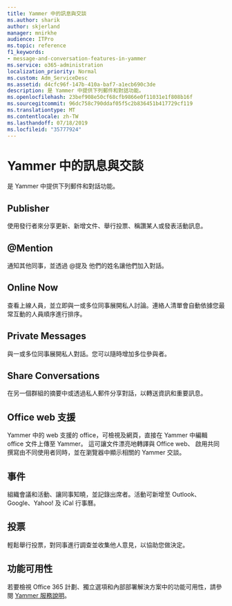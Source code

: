 ```yaml
---
title: Yammer 中的訊息與交談
ms.author: sharik
author: skjerland
manager: mnirkhe
audience: ITPro
ms.topic: reference
f1_keywords:
- message-and-conversation-features-in-yammer
ms.service: o365-administration
localization_priority: Normal
ms.custom: Adm_ServiceDesc
ms.assetid: d4cfc96f-147b-410a-baf7-a1ecb690c3de
description: 是 Yammer 中提供下列郵件和對話功能。
ms.openlocfilehash: 23bef908e50cf68cfb9866e0f11031e1f808b16f
ms.sourcegitcommit: 96dc758c790ddaf05f5c2b836451b417729cf119
ms.translationtype: MT
ms.contentlocale: zh-TW
ms.lasthandoff: 07/18/2019
ms.locfileid: "35777924"
---
```

# <a name="message-and-conversation-features-in-yammer"></a>Yammer 中的訊息與交談

是 Yammer 中提供下列郵件和對話功能。
  
## <a name="publisher"></a>Publisher
<a name="bkmk_Publisher"> </a>

使用發行者來分享更新、新增文件、舉行投票、稱讚某人或發表活動訊息。
  
## <a name="mention"></a>@Mention
<a name="bkmk_AtMention"> </a>

通知其他同事，並透過 @提及 他們的姓名讓他們加入對話。
  
## <a name="online-now"></a>Online Now
<a name="bkmk_OnlineNow"> </a>

查看上線人員，並立即與一或多位同事展開私人討論。連絡人清單會自動依據您最常互動的人員順序進行排序。
  
## <a name="private-messages"></a>Private Messages
<a name="bkmk_PrivateMessages"> </a>

與一或多位同事展開私人對話。您可以隨時增加多位參與者。
  
## <a name="share-conversations"></a>Share Conversations
<a name="bkmk_ShareConversations"> </a>

在另一個群組的摘要中或透過私人郵件分享對話，以轉送資訊和重要訊息。
  
## <a name="office-for-the-web-support"></a>Office web 支援
<a name="bkmk_ShareConversations"> </a>

Yammer 中的 web 支援的 office，可檢視及網頁，直接在 Yammer 中編輯 office 文件上傳至 Yammer。 這可讓文件漂亮地轉譯與 Office web、 啟用共同撰寫由不同使用者同時，並在瀏覽器中顯示相關的 Yammer 交談。
  
## <a name="events"></a>事件
<a name="bkmk_Events"> </a>

組織會議和活動、讓同事知曉，並記錄出席者。活動可新增至 Outlook、Google、Yahoo! 及 iCal 行事曆。
  
## <a name="polls"></a>投票
<a name="bkmk_Polls"> </a>

輕鬆舉行投票，對同事進行調查並收集他人意見，以協助您做決定。
  
## <a name="feature-availability"></a>功能可用性
<a name="bkmk_Polls"> </a>

若要檢視 Office 365 計劃、獨立選項和內部部署解決方案中的功能可用性，請參閱 [Yammer 服務說明](yammer-service-description.md)。
  

